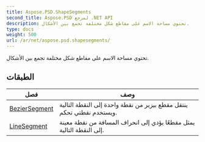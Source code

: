 ```yaml
---
title: Aspose.PSD.ShapeSegments
second_title: Aspose.PSD لمرجع .NET API
description: تحتوي مساحة الاسم على مقاطع شكل مختلفة تجمع بين الأشكال.
type: docs
weight: 500
url: /ar/net/aspose.psd.shapesegments/
---
```

تحتوي مساحة الاسم على مقاطع شكل مختلفة تجمع بين الأشكال.

## الطبقات

| فصل | وصف |
| --- | --- |
| [BezierSegment](./beziersegment/) | ينتقل مقطع بيزير من نقطة واحدة إلى النقطة التالية ويستخدم نقطتي تحكم. |
| [LineSegment](./linesegment/) | يمثل مقطعًا يؤدي إلى انحراف المسافة من نقطة معينة إلى النقطة التالية. |


